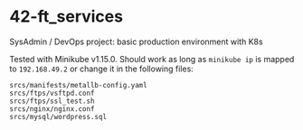 # 42-ft_services
SysAdmin / DevOps project: basic production environment with K8s

Tested with Minikube v1.15.0.
Should work as long as `minikube ip` is mapped to `192.168.49.2` or change it in the following files:
```
srcs/manifests/metallb-config.yaml
srcs/ftps/vsftpd.conf
srcs/ftps/ssl_test.sh
srcs/nginx/nginx.conf
srcs/mysql/wordpress.sql
```
